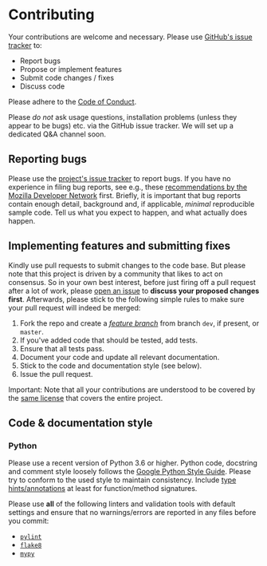 # Contributing

Your contributions are welcome and necessary. Please use [GitHub's issue
tracker] to:

- Report bugs
- Propose or implement features
- Submit code changes / fixes
- Discuss code

Please adhere to the [Code of Conduct].

Please *do not* ask usage questions, installation problems (unless they appear
to be bugs) etc. via the GitHub issue tracker. We will set up a dedicated Q&A
channel soon.

## Reporting bugs

Please use the [project's issue tracker][2] to report bugs. If you have no
experience in filing bug reports, see e.g., these [recommendations by the
Mozilla Developer Network] first. Briefly, it is important that bug reports
contain enough detail, background and, if applicable, _minimal_ reproducible
sample code. Tell us what you expect to happen, and what actually does happen.

## Implementing features and submitting fixes

Kindly use pull requests to submit changes to the code base. But please note
that this project is driven by a community that likes to act on consensus. So
in your own best interest, before just firing off a pull request after a lot of
work, please [open an issue][2] to **discuss your proposed changes first**.
Afterwards, please stick to the following simple rules to make sure your pull
request will indeed be merged:

1. Fork the repo and create a [_feature branch_] from branch `dev`, if present,
   or `master`.
2. If you've added code that should be tested, add tests.
3. Ensure that all tests pass.
4. Document your code and update all relevant documentation.
5. Stick to the code and documentation style (see below).
6. Issue the pull request.

Important: Note that all your contributions are understood to be covered by the
[same license][1] that covers the entire project.

## Code & documentation style

### Python

Please use a recent version of Python 3.6 or higher. Python code, docstring and
comment style loosely follows the [Google Python Style Guide]. Please try to
conform to the used style to maintain consistency. Include [type
hints/annotations] at least for function/method signatures.

Please use **all** of the following linters and validation tools with default
settings and ensure that no warnings/errors are reported in any files before you
commit:

- [`pylint`]
- [`flake8`]
- [`mypy`]

[1]: LICENSE
[2]: <https://github.com/elixir-europe/TES-cli/issues/>
[Code of Conduct]: CODE_OF_CONDUCT.md
[_feature branch_]: <https://datasift.github.io/gitflow/IntroducingGitFlow.html>
[`flake8`]: <https://gitlab.com/pycqa/flake8>
[GitHub's issue tracker]: <https://guides.github.com/features/issues/>
[Google Python Style Guide]: <https://github.com/google/styleguide/blob/gh-pages/pyguide.md>
[`mypy`]: <https://github.com/python/mypy>
[`pylint`]: <https://github.com/PyCQA/pylint>
[recommendations by the Mozilla Developer Network]: <https://developer.mozilla.org/en-US/docs/Mozilla/QA/Bug_writing_guidelines>
[short tutorial]: <https://guides.github.com/features/issues/>
[type hints/annotations]: <https://docs.python.org/3.7/library/typing.html>
